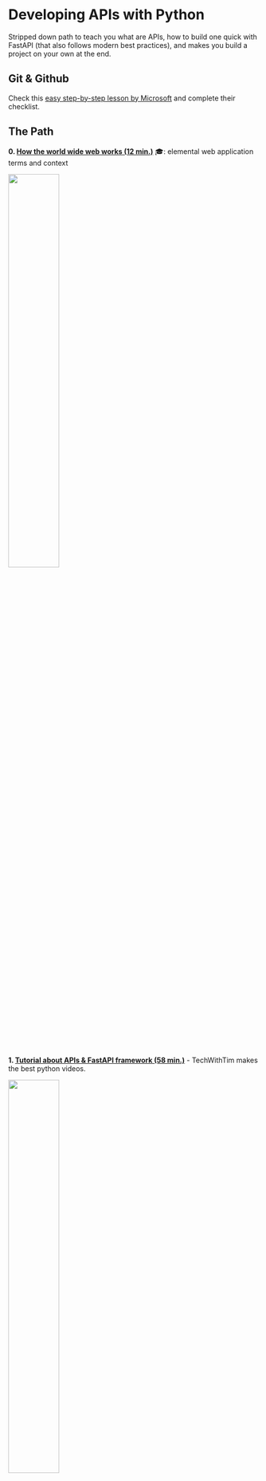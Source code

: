 # Developing APIs with Python

Stripped down path to teach you what are APIs, how to build one quick with FastAPI (that also follows modern best practices), and makes you build a project on your own at the end.

## Git & Github

Check this [easy step-by-step lesson by Microsoft](https://github.com/microsoft/Web-Dev-For-Beginners/blob/main/1-getting-started-lessons/2-github-basics/README.md) and complete their checklist.

## The Path

**0. [How the world wide web works (12 min.)](https://youtu.be/guvsH5OFizE)** :mortar_board:: elemental web application terms and context

  <img src="https://github.com/Tar-Baby/py-backend-path/assets/40581019/72eacfb2-a203-4b9d-a35e-435ac20af435" width="45%">

**1. [Tutorial about APIs & FastAPI framework (58 min.)](https://www.youtube.com/watch?v=-ykeT6kk4bk&t=731s)** - TechWithTim makes the best python videos.
  
   <img src="https://user-images.githubusercontent.com/40581019/175874893-8332d135-3306-490c-b6bd-671876d33d13.png" width="45%" />

**2. [Build amazon price tracking app (19 min.)](https://www.youtube.com/watch?v=Bg9r_yLk7VY)**  - you don't build a web app, but contains all the steps for scraping AND sending you an email when the price is below a chosen threshold. 
  
   <img src="https://user-images.githubusercontent.com/40581019/175885423-704dfb3f-8d79-4704-bc1a-ccbb6cbcbcdb.PNG" width="45%" />

**3. Project Idea:** Use the knowledge from steps 1 & 2 to build an API with these endpoints:
  - POST `/tracking`: here I can send the url of a new product that I want to track and a price "threshold" for sending me an alert.
  - GET `/tracking`: returns me a list with the currently tracked product urls, along with product name, price threshold and best price so far.
  - GET `/config`: show me the email to which the alerts will be sent
    
    Notes: 
    - First focus only the API (the backend). Later you can investigate how to add an actual UI / web page (the frontend).
    - also, the script created in step 2 runs only once. For monitoring the price automatically you will need to run it as a **Scheduled Task**, but it's easy. This [answered stack overflow question](https://stackoverflow.com/questions/70104983/how-to-use-apscheduler-correctly-in-fastapi) shows how to do that (within FastAPI).

## Further resources

#### More about Web Scraping
- [TechWithTim: Web scraping with BeautifulSoup](https://www.youtube.com/playlist?list=PLzMcBGfZo4-lSq2IDrA6vpZEV92AmQfJK). 4 videos, from 11 to 27 mins. each.

  <img src="https://user-images.githubusercontent.com/40581019/175874933-a4f6a3d8-bfbb-4a15-ad80-394c039f57fb.PNG" width="35%" />

#### More about Web Applications
- [Fullstack development tutorial (1h)](https://www.youtube.com/watch?v=OzUzrs8uJl8). Learn to connect FastAPI (backend), ReactJS (frontend) and MongoDB (database) by building a To-Do list app.
  
- [Learn HTML & CSS building a portfolio website (2h)](https://youtu.be/r_hYR53r61M). Responsive layout, browser local storage (chosen theme persists after page refresh).
 
  <img src="https://user-images.githubusercontent.com/40581019/133420469-aa1fb07e-2ff7-4eed-8047-e3702c3dc316.PNG" width="35%" />
